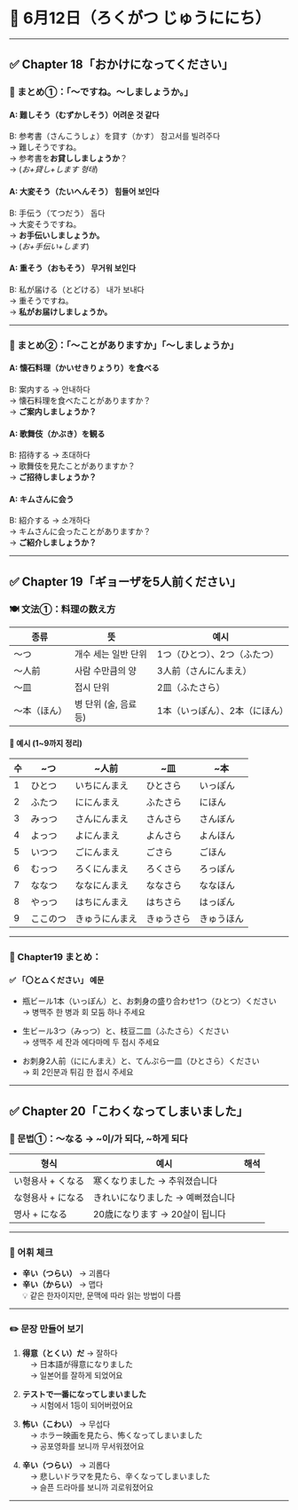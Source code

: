 # 📆 6月12日（ろくがつ じゅうににち）

---

## ✅ Chapter 18「おかけになってください」

### 🔹 まとめ①：「〜ですね。〜しましょうか。」
#### A: 難しそう（むずかしそう）어려운 것 같다  
B: 参考書（さんこうしょ）を貸す（かす） 참고서를 빌려주다  
→ 難しそうですね。  
→ 参考書を**お貸ししましょうか**？  
→ (*お+貸し+します 형태*)

#### A: 大変そう（たいへんそう） 힘들어 보인다  
B: 手伝う（てつだう） 돕다  
→ 大変そうですね。  
→ **お手伝いしましょうか。**  
→ (*お+手伝い+します*)

#### A: 重そう（おもそう） 무거워 보인다  
B: 私が届ける（とどける） 내가 보내다  
→ 重そうですね。  
→ **私がお届けしましょうか。**

---

### 🔹 まとめ②：「〜ことがありますか」「〜しましょうか」
#### A: 懐石料理（かいせきりょうり）を食べる  
B: 案内する → 안내하다  
→ 懐石料理を食べたことがありますか？  
→ **ご案内しましょうか？**

#### A: 歌舞伎（かぶき）を観る  
B: 招待する → 초대하다  
→ 歌舞伎を見たことがありますか？  
→ **ご招待しましょうか？**

#### A: キムさんに会う  
B: 紹介する → 소개하다  
→ キムさんに会ったことがありますか？  
→ **ご紹介しましょうか？**

---

## ✅ Chapter 19「ギョーザを5人前ください」

### 🍽️ 文法①：料理の数え方

| 종류         | 뜻                          | 예시                          |
|--------------|-------------------------------|-------------------------------|
| ～つ         | 개수 세는 일반 단위           | 1つ（ひとつ）、2つ（ふたつ） |
| ～人前       | 사람 수만큼의 양              | 3人前（さんにんまえ）         |
| ～皿         | 접시 단위                    | 2皿（ふたさら）               |
| ～本（ほん） | 병 단위 (술, 음료 등)        | 1本（いっぽん）、2本（にほん） |

#### 📌 예시 (1~9까지 정리)

| 수 | ~つ | ~人前 | ~皿 | ~本 |
|----|-----|--------|-----|------|
| 1  | ひとつ | いちにんまえ | ひとさら | いっぽん |
| 2  | ふたつ | ににんまえ | ふたさら | にほん |
| 3  | みっつ | さんにんまえ | さんさら | さんぼん |
| 4  | よっつ | よにんまえ | よんさら | よんほん |
| 5  | いつつ | ごにんまえ | ごさら | ごほん |
| 6  | むっつ | ろくにんまえ | ろくさら | ろっぽん |
| 7  | ななつ | ななにんまえ | ななさら | ななほん |
| 8  | やっつ | はちにんまえ | はちさら | はっぽん |
| 9  | ここのつ | きゅうにんまえ | きゅうさら | きゅうほん |

---

### 📝 Chapter19 まとめ：

#### ✅ 「〇と△ください」 예문

- 瓶ビール1本（いっぽん）と、お刺身の盛り合わせ1つ（ひとつ）ください  
  → 병맥주 한 병과 회 모둠 하나 주세요

- 生ビール3つ（みっつ）と、枝豆二皿（ふたさら）ください  
  → 생맥주 세 잔과 에다마메 두 접시 주세요

- お刺身2人前（ににんまえ）と、てんぷら一皿（ひとさら）ください  
  → 회 2인분과 튀김 한 접시 주세요

---

## ✅ Chapter 20「こわくなってしまいました」

### 🌈 문법①：〜なる → ~이/가 되다, ~하게 되다

| 형식         | 예시                              | 해석                          |
|--------------|-----------------------------------|-------------------------------|
| い형용사 + くなる | 寒くなりました → 추워졌습니다        |
| な형용사 + になる | きれいになりました → 예뻐졌습니다     |
| 명사 + になる   | 20歳になります → 20살이 됩니다        |

---

### 🧠 어휘 체크

- **辛い（つらい）** → 괴롭다  
- **辛い（からい）** → 맵다  
💡 같은 한자이지만, 문맥에 따라 읽는 방법이 다름

---

### ✏️ 문장 만들어 보기

1. **得意（とくい）だ** → 잘하다  
　→ 日本語が得意になりました  
　→ 일본어를 잘하게 되었어요

2. **テストで一番になってしまいました**  
　→ 시험에서 1등이 되어버렸어요

3. **怖い（こわい）** → 무섭다  
　→ ホラー映画を見たら、怖くなってしまいました  
　→ 공포영화를 보니까 무서워졌어요

4. **辛い（つらい）** → 괴롭다  
　→ 悲しいドラマを見たら、辛くなってしまいました  
　→ 슬픈 드라마를 보니까 괴로워졌어요

---

